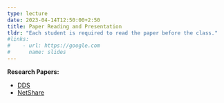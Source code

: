 ```yaml
---
type: lecture 
date: 2023-04-14T12:50:00+2:50
title: Paper Reading and Presentation
tldr: "Each student is required to read the paper before the class."
#links: 
#    - url: https://google.com
#      name: slides
---
```

**Research Papers:**
- [DDS](/CSE610_UB/_files/paper/dds.pdf)
- [NetShare](/CSE610_UB/_files/paper/gan_ip.pdf)


